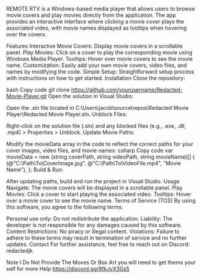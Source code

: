 REMOTE RTV is a Windows-based media player that allows users to browse movie covers and play movies directly from the application. The app provides an interactive interface where clicking a movie cover plays the associated video, with movie names displayed as tooltips when hovering over the covers.

Features
Interactive Movie Covers: Display movie covers in a scrollable panel.
Play Movies: Click on a cover to play the corresponding movie using Windows Media Player.
Tooltips: Hover over movie covers to see the movie name.
Customization: Easily add your own movie covers, video files, and names by modifying the code.
Simple Setup: Straightforward setup process with instructions on how to get started.
Installation
Clone the repository:

bash
Copy code
git clone https://github.com/yourusername/Redacted-Movie-Player.git
Open the solution in Visual Studio:

Open the .sln file located in C:\Users\jacob\source\repos\Redacted Movie Player\Redacted Movie Player.sln.
Unblock Files:

Right-click on the solution file (.sln) and any blocked files (e.g., .exe, .dll, .mp4) > Properties > Unblock.
Update Movie Paths:

Modify the movieData array in the code to reflect the correct paths for your cover images, video files, and movie names:
csharp
Copy code
var movieData = new (string coverPath, string videoPath, string movieName)[]
{
    (@"C:\Path\To\CoverImage.jpg", @"C:\Path\To\VideoFile.mp4", "Movie Name"),
};
Build & Run:

After updating paths, build and run the project in Visual Studio.
Usage
Navigate: The movie covers will be displayed in a scrollable panel.
Play Movies: Click a cover to start playing the associated video.
Tooltips: Hover over a movie cover to see the movie name.
Terms of Service (TOS)
By using this software, you agree to the following terms:

Personal use only: Do not redistribute the application.
Liability: The developer is not responsible for any damages caused by this software.
Content Restrictions: No piracy or illegal content.
Violations: Failure to adhere to these terms may result in termination of service and no further updates.
Contact
For further assistance, feel free to reach out on Discord: redactedjk.

Note I Do Not Provide The Moves Or Box Art you will need to get thems your self for more Help https://discord.gg/8fkJvX3Gs5
